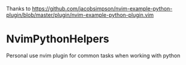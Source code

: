 Thanks to https://github.com/jacobsimpson/nvim-example-python-plugin/blob/master/plugin/nvim-example-python-plugin.vim

# NvimPythonHelpers

Personal use nvim plugin for common tasks when working with python

